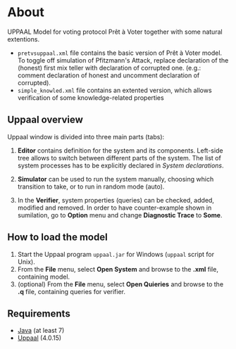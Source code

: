 # About
UPPAAL Model for voting protocol Pr&ecirc;t &agrave; Voter together with some natural extentions.

* `pretvsuppaal.xml` file contains the basic version of Pr&ecirc;t &agrave; Voter model.
To toggle off simulation of Pfitzmann's Attack, replace declaration of the (honest) first mix teller with declaration of corrupted one.
(e.g.: comment declaration of honest and uncomment declaration of corrupted).
* `simple_knowled.xml` file contains an extented version, which allows verification of some knowledge-related properties

## Uppaal overview
Uppaal window is divided into three main parts (tabs):
1. **Editor** contains definition for the system and its components. Left-side tree allows to switch between different parts of the system.
The list of system processes has to be explicitly declared in *System declarations*.

2. **Simulator** can be used to run the system manually, choosing which transition to take, or to run in random mode (auto).

3. In the **Verifier**, system properties (queries) can be checked, added, modified and removed.
In order to have counter-example shown in sumilation, go to **Option** menu and change **Diagnostic Trace** to **Some**.


## How to load the model
1. Start the Uppaal program `uppaal.jar` for Windows (`uppaal` script for Unix).
2. From the **File** menu, select **Open System** and browse to the **.xml** file, containing model.
3. (optional) From the **File** menu, select **Open Quieries** and browse to the **.q** file, containing queries for verifier.



## Requirements
* [Java](https://www.oracle.com/java/technologies/) (at least 7)
* [Uppaal](https://www.it.uu.se/research/group/darts/uppaal/download.shtml) (4.0.15)
